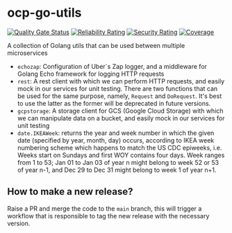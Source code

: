 # ocp-go-utils
[![Quality Gate Status](https://sonarqube.ct.blue.cdtapps.com/api/project_badges/measure?project=ocp.go-utils&metric=alert_status&token=34cf6663e71a1d1e346d56eb479ee51ae7a1f774)](https://sonarqube.ct.blue.cdtapps.com/dashboard?id=ocp.go-utils) [![Reliability Rating](https://sonarqube.ct.blue.cdtapps.com/api/project_badges/measure?project=ocp.go-utils&metric=reliability_rating&token=34cf6663e71a1d1e346d56eb479ee51ae7a1f774)](https://sonarqube.ct.blue.cdtapps.com/dashboard?id=ocp.go-utils) [![Security Rating](https://sonarqube.ct.blue.cdtapps.com/api/project_badges/measure?project=ocp.go-utils&metric=security_rating&token=34cf6663e71a1d1e346d56eb479ee51ae7a1f774)](https://sonarqube.ct.blue.cdtapps.com/dashboard?id=ocp.go-utils) [![Coverage](https://sonarqube.ct.blue.cdtapps.com/api/project_badges/measure?project=ocp.go-utils&metric=coverage&token=34cf6663e71a1d1e346d56eb479ee51ae7a1f774)](https://sonarqube.ct.blue.cdtapps.com/dashboard?id=ocp.go-utils)

A collection of Golang utils that can be used between multiple microservices

- `echozap`: Configuration of Uber´s Zap logger, and a middleware for Golang Echo framework for logging HTTP requests
- `rest`: A rest client with which we can perform HTTP requests, and easily mock in our services for unit testing. There are
  two functions that can be used for the same purpose, namely, `Request` and `DoRequest`. It's best to use the latter as the former
  will be deprecated in future versions.
- `gcpstorage`: A storage client for GCS (Google Cloud Storage) with which we can manipulate data on a bucket, and easily mock in our services for unit testing
- `date.IKEAWeek`: returns the year and week number in which the given date (specified by year, month, day) occurs,
  according to IKEA week numbering scheme which happens to match the US CDC epiweeks, i.e. Weeks start on Sundays
  and first WOY contains four days. Week ranges from 1 to 53; Jan 01 to Jan 03 of year n might belong to week 52 or
  53 of year n-1, and Dec 29 to Dec 31 might belong to week 1 of year n+1.

## How to make a new release?
Raise a PR and merge the code to the `main` branch, this will trigger a workflow that is responsible to tag the new release with the necessary version.
